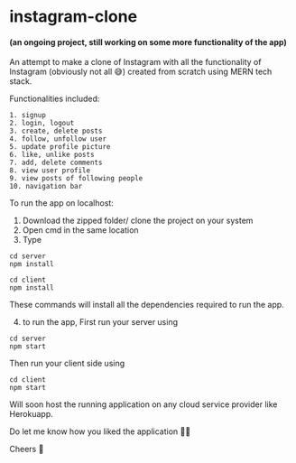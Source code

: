 # instagram-clone

#### (an ongoing project, still working on some more functionality of the app)

An attempt to make a clone of Instagram with all the functionality of Instagram (obviously not all 😅) created from scratch using MERN tech stack.

Functionalities included:

```
1. signup
2. login, logout
3. create, delete posts
4. follow, unfollow user
5. update profile picture
6. like, unlike posts
7. add, delete comments
8. view user profile
9. view posts of following people
10. navigation bar
```

To run the app on localhost:

1. Download the zipped folder/ clone the project on your system
2. Open cmd in the same location
3. Type

```
cd server
npm install

cd client
npm install
```

These commands will install all the dependencies required to run the app.

4. to run the app,
   First run your server using

```
cd server
npm start
```

Then run your client side using

```
cd client
npm start
```

Will soon host the running application on any cloud service provider like Herokuapp.

Do let me know how you liked the application 🚀🚀

Cheers 🕺
